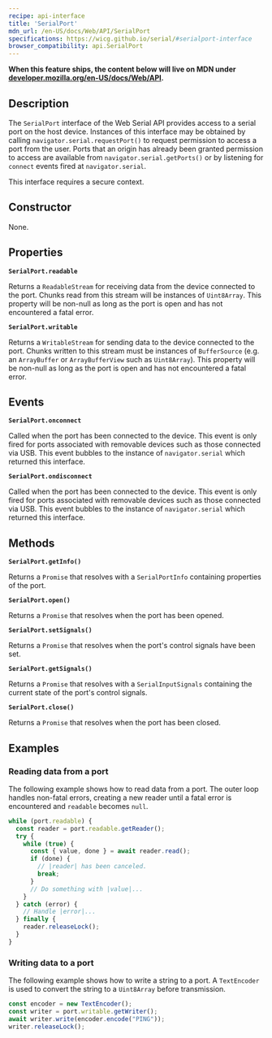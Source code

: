 ```yaml
---
recipe: api-interface
title: 'SerialPort'
mdn_url: /en-US/docs/Web/API/SerialPort
specifications: https://wicg.github.io/serial/#serialport-interface
browser_compatibility: api.SerialPort
---
```


**When this feature ships, the content below will live on MDN under
[developer.mozilla.org/en-US/docs/Web/API](https://developer.mozilla.org/en-US/docs/Web/API).**

## Description

The `SerialPort` interface of the Web Serial API provides access to a serial
port on the host device. Instances of this interface may be obtained by calling
`navigator.serial.requestPort()` to request permission to access a port from the
user. Ports that an origin has already been granted permission to access are
available from `navigator.serial.getPorts()` or by listening for `connect`
events fired at `navigator.serial`.

This interface requires a secure context.

## Constructor

None.

## Properties

**`SerialPort.readable`**

Returns a `ReadableStream` for receiving data from the device connected to the
port. Chunks read from this stream will be instances of `Uint8Array`. This
property will be non-null as long as the port is open and has not encountered a
fatal error.

**`SerialPort.writable`**

Returns a `WritableStream` for sending data to the device connected to the port.
Chunks written to this stream must be instances of `BufferSource` (e.g. an
`ArrayBuffer` or `ArrayBufferView` such as `Uint8Array`). This property will be
non-null as long as the port is open and has not encountered a fatal error.

## Events

**`SerialPort.onconnect`**

Called when the port has been connected to the device. This event is only fired
for ports associated with removable devices such as those connected via USB.
This event bubbles to the instance of `navigator.serial` which returned this
interface.

**`SerialPort.ondisconnect`**

Called when the port has been connected to the device. This event is only fired
for ports associated with removable devices such as those connected via USB.
This event bubbles to the instance of `navigator.serial` which returned this
interface.

## Methods

**`SerialPort.getInfo()`**

Returns a `Promise` that resolves with a `SerialPortInfo` containing properties
of the port.

**`SerialPort.open()`**

Returns a `Promise` that resolves when the port has been opened.

**`SerialPort.setSignals()`**

Returns a `Promise` that resolves when the port's control signals have been set.

**`SerialPort.getSignals()`**

Returns a `Promise` that resolves with a `SerialInputSignals` containing the
current state of the port's control signals.

**`SerialPort.close()`**

Returns a `Promise` that resolves when the port has been closed.

## Examples

### Reading data from a port

The following example shows how to read data from a port. The outer loop handles
non-fatal errors, creating a new reader until a fatal error is encountered and
`readable` becomes `null`.

```js
while (port.readable) {
  const reader = port.readable.getReader();
  try {
    while (true) {
      const { value, done } = await reader.read();
      if (done) {
        // |reader| has been canceled.
        break;
      }
      // Do something with |value|...
    }
  } catch (error) {
    // Handle |error|...
  } finally {
    reader.releaseLock();
  }
}
```

### Writing data to a port

The following example shows how to write a string to a port. A `TextEncoder` is
used to convert the string to a `Uint8Array` before transmission. 

```js
const encoder = new TextEncoder();
const writer = port.writable.getWriter();
await writer.write(encoder.encode("PING"));
writer.releaseLock();
```
